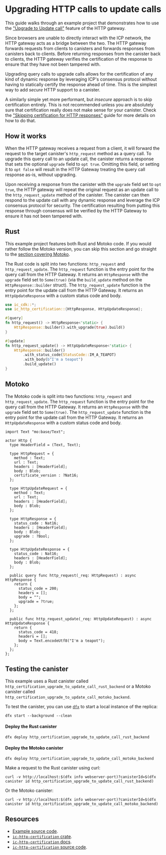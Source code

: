 # Upgrading HTTP calls to update calls

This guide walks through an example project that demonstrates how to use the ["Upgrade to Update call"](https://internetcomputer.org/docs/current/references/http-gateway-protocol-spec#upgrade-to-update-calls) feature of the HTTP gateway.

Since browsers are unable to directly interact with the ICP network, the HTTP gateway acts as a bridge between the two. The HTTP gateway forwards requests from clients to canisters and forwards responses from canisters back to clients. Before returning responses from the canister back to clients, the HTTP gateway verifies the certification of the response to ensure that they have not been tampered with.

Upgrading query calls to upgrade calls allows for the certification of any kind of dynamic response by leveraging ICP's consensus protocol without having to statically certify the response ahead of time. This is the simplest way to add _secure_ HTTP support to a canister.

A similarly simple yet more performant, but _insecure_ approach is to skip certification entirely. This is not recommended unless you are absolutely sure that certification really does not make sense for your canister. Check the ["Skipping certification for HTTP responses"](https://internetcomputer.org/docs/current/developer-docs/web-apps/http-compatible-canisters/skipping-certification-for-http-responses) guide for more details on how to do that.

## How it works

When the HTTP gateway receives a request from a client, it will forward the request to the target canister's `http_request` method as a query call. To upgrade this query call to an update call, the canister returns a response that sets the optional `upgrade` field to `opt true`. Omitting this field, or setting it to `opt false` will result in the HTTP Gateway treating the query call response as-is, without upgrading.

Upon receiving a response from the canister with the `upgrade` field set to `opt true`, the HTTP gateway will repeat the original request as an update call to the `http_request_update` method of the canister. The canister can then respond to the update call with any dynamic response and leverage the ICP consensus protocol for security. The certification resulting from putting this response through consensus will be verified by the HTTP Gateway to ensure it has not been tampered with.

## Rust

This example project features both Rust and Motoko code. If you would rather follow the Motoko version, you can skip this section and go straight to the [section covering Motoko](#motoko).

The Rust code is split into two functions: `http_request` and `http_request_update`. The `http_request` function is the entry point for the query call from the HTTP Gateway. It returns an `HttpResponse` with the `upgrade` field set to `Some(true)` (via the `build_update` method on the `HttpResponse::builder` struct). The `http_request_update` function is the entry point for the update call from the HTTP Gateway. It returns an `HttpUpdateResponse` with a custom status code and body.

```rust
use ic_cdk::*;
use ic_http_certification::{HttpResponse, HttpUpdateResponse};

#[query]
fn http_request() -> HttpResponse<'static> {
    HttpResponse::builder().with_upgrade(true).build()
}

#[update]
fn http_request_update() -> HttpUpdateResponse<'static> {
    HttpResponse::builder()
        .with_status_code(StatusCode::IM_A_TEAPOT)
        .with_body(b"I'm a teapot")
        .build_update()
}

```

## Motoko

The Motoko code is split into two functions: `http_request` and `http_request_update`. The `http_request` function is the entry point for the query call from the HTTP Gateway. It returns an `HttpResponse` with the `upgrade` field set to `Some(true)`. The `http_request_update` function is the entry point for the update call from the HTTP Gateway. It returns an `HttpUpdateResponse` with a custom status code and body.

```motoko
import Text "mo:base/Text";

actor Http {
  type HeaderField = (Text, Text);

  type HttpRequest = {
    method : Text;
    url : Text;
    headers : [HeaderField];
    body : Blob;
    certificate_version : ?Nat16;
  };

  type HttpUpdateRequest = {
    method : Text;
    url : Text;
    headers : [HeaderField];
    body : Blob;
  };

  type HttpResponse = {
    status_code : Nat16;
    headers : [HeaderField];
    body : Blob;
    upgrade : ?Bool;
  };

  type HttpUpdateResponse = {
    status_code : Nat16;
    headers : [HeaderField];
    body : Blob;
  };

  public query func http_request(_req: HttpRequest) : async HttpResponse {
    return {
      status_code = 200;
      headers = [];
      body = "";
      upgrade = ?true;
    };
  };

  public func http_request_update(_req: HttpUpdateRequest) : async HttpUpdateResponse {
    return {
      status_code = 418;
      headers = [];
      body = Text.encodeUtf8("I'm a teapot");
    };
  };
};
```

## Testing the canister

This example uses a Rust canister called `http_certification_upgrade_to_update_call_rust_backend` or a Motoko canister called `http_certification_upgrade_to_update_call_motoko_backend`.

To test the canister, you can use [`dfx`](https://internetcomputer.org/docs/current/developer-docs/getting-started/install) to start a local instance of the replica:

```shell
dfx start --background --clean
```

#### Deploy the Rust canister

```
dfx deploy http_certification_upgrade_to_update_call_rust_backend
```

#### Deploy the Motoko canister

```
dfx deploy http_certification_upgrade_to_update_call_motoko_backend
```

Make a request to the Rust canister using curl:

```shell
curl -v http://localhost:$(dfx info webserver-port)?canisterId=$(dfx canister id http_certification_upgrade_to_update_call_rust_backend)
```

Or the Motoko canister:

```shell
curl -v http://localhost:$(dfx info webserver-port)?canisterId=$(dfx canister id http_certification_upgrade_to_update_call_motoko_backend)
```

## Resources

- [Example source code](https://github.com/dfinity/response-verification/tree/main/examples/http-certification/upgrade-to-update-call).
- [`ic-http-certification` crate](https://crates.io/crates/ic-http-certification).
- [`ic-http-certification` docs](https://docs.rs/ic-http-certification/latest/ic_http_certification).
- [`ic-http-certification` source code](https://github.com/dfinity/response-verification/tree/main/packages/ic-http-certification).
